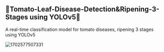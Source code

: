 ## 🍅Tomato-Leaf-Disease-Detection&Ripening-3-Stages using YOLOv5🍅
A real-time classification model for tomato diseases, ripening 3 stages using YOLOv5

<p>
<p>

![1702577507331](https://github.com/chaninjung/tomato-disease-ripening-detection/assets/156671303/921f0c8a-5166-4884-b0a5-74fe726f22c0)

